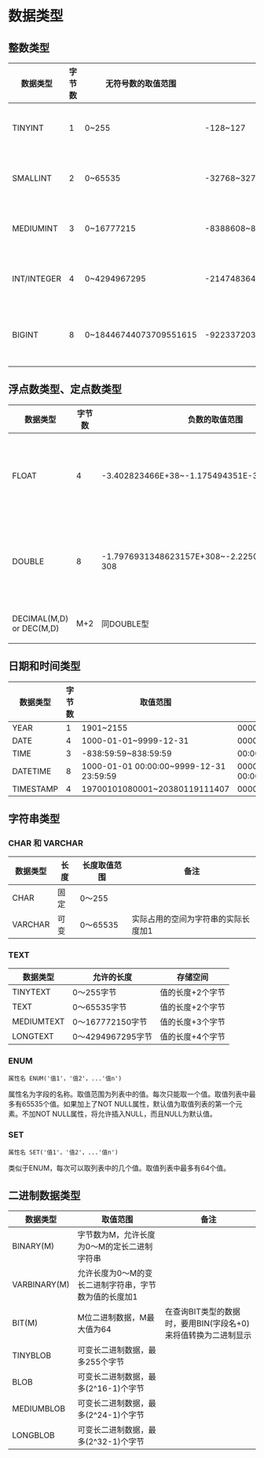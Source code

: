 # 数据类型

## 整数类型

| 数据类型    | 字节数 | 无符号数的取值范围     | 有符号数的取值范围                       |   用途   |
| ----------- | ------ | ---------------------- | ---------------------------------------- | ---- |
| TINYINT     | 1      | 0~255                  | -128~127                                 | 小整数值 |
| SMALLINT    | 2      | 0~65535                | -32768~32767                             | 大整数值 |
| MEDIUMINT   | 3      | 0~16777215             | -8388608~8388607                         | 大整数值 |
| INT/INTEGER | 4      | 0~4294967295           | -2147483648~2147483647                   | 大整数值 |
| BIGINT      | 8      | 0~18446744073709551615 | -9223372036854775808~9223372036854775807 | 极大整数值 |

## 浮点数类型、定点数类型

| 数据类型                 | 字节数 | 负数的取值范围                                    | 非负数的取值范围                                   |    用途  |
| ------------------------ | ------ | ------------------------------------------------- | -------------------------------------------------- | ---- |
| FLOAT                    | 4      | -3.402823466E+38~-1.175494351E-38                 | 0和1.175494351E-38~3.402823466E+38                 | 单精度浮点数值 |
| DOUBLE                   | 8      | -1.7976931348623157E+308~-2.2250738585072014E-308 | 0和2.2250738585072014E-308~1.7976931348623157E+308 | 双精度浮点数值 |
| DECIMAL(M,D) or DEC(M,D) | M+2    | 同DOUBLE型                                        | 同DOUBLE型                                         | 小数值 |

## 日期和时间类型

| 数据类型  | 字节数| 取值范围                                | 零值                |
|-----------|-------|-----------------------------------------|---------------------|
| YEAR      | 1     | 1901~2155                               | 0000                |
| DATE      | 4     | 1000-01-01~9999-12-31                   | 0000:00:00          |
| TIME      | 3     | -838:59:59~838:59:59                    | 00:00:00            |
| DATETIME  | 8     | 1000-01-01 00:00:00~9999-12-31 23:59:59 | 0000-00-00 00:00:00 |
| TIMESTAMP | 4     | 19700101080001~20380119111407           | 00000000000000      |

## 字符串类型

### CHAR 和 VARCHAR

| 数据类型 | 长度 | 长度取值范围 | 备注                                |
|----------|------|--------------|-------------------------------------|
| CHAR     | 固定 | 0～255       |                                     |
| VARCHAR  | 可变 | 0～65535     | 实际占用的空间为字符串的实际长度加1 |

### TEXT

| 数据类型   | 允许的长度        | 存储空间         |
|------------|-------------------|------------------|
| TINYTEXT   | 0～255字节        | 值的长度+2个字节 |
| TEXT       | 0～65535字节      | 值的长度+2个字节 |
| MEDIUMTEXT | 0～167772150字节  | 值的长度+3个字节 |
| LONGTEXT   | 0～4294967295字节 | 值的长度+4个字节 |

### ENUM

    属性名 ENUM('值1'，'值2'，...'值n')

属性名为字段的名称。取值范围为列表中的值。每次只能取一个值。取值列表中最多有65535个值。如果加上了NOT NULL属性，默认值为取值列表的第一个元素。不加NOT NULL属性，将允许插入NULL，而且NULL为默认值。

### SET

    属性名 SET('值1'，'值2'，...'值n')

类似于ENUM，每次可以取列表中的几个值。取值列表中最多有64个值。

## 二进制数据类型

| 数据类型     | 取值范围                                              | 备注                                                           |
|--------------|-------------------------------------------------------|----------------------------------------------------------------|
| BINARY(M)    | 字节数为M，允许长度为0～M的定长二进制字符串           |                                                                |
| VARBINARY(M) | 允许长度为0～M的变长二进制字符串，字节数为值的长度加1 |                                                                |
| BIT(M)       | M位二进制数据，M最大值为64                            | 在查询BIT类型的数据时，要用BIN(字段名+0)来将值转换为二进制显示 |
| TINYBLOB     | 可变长二进制数据，最多255个字节                       |                                                                |
| BLOB         | 可变长二进制数据，最多(2^16-1)个字节                  |                                                                |
| MEDIUMBLOB   | 可变长二进制数据，最多(2^24-1)个字节                  |                                                                |
| LONGBLOB     | 可变长二进制数据，最多(2^32-1)个字节                  |                                                                |


